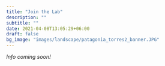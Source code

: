 ```yaml
---
title: "Join the Lab"
description: ""
subtitle: ""
date: 2021-04-08T13:05:29+06:00
draft: false
bg_image: "images/landscape/patagonia_torres2_banner.JPG"
---
```


_Info coming soon!_  
